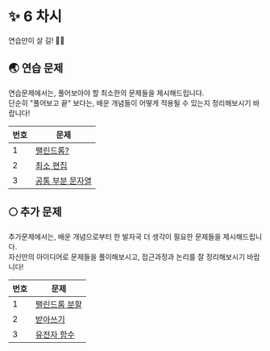 # ✨ 6 차시 #
연습만이 살 길! 💪🏻

## 🌏 연습 문제 ##
연습문제에서는, 풀어보아야 할 최소한의 문제들을 제시해드립니다. </br>
단순히 "풀어보고 끝" 보다는, 배운 개념들이 어떻게 적용될 수 있는지 정리해보시기 바랍니다!

| <center> 번호 </center> | <center> 문제 </center> |
|-------------------------|------------------------|
| 1  | [팰린드롬?](https://www.acmicpc.net/problem/10942)               |
| 2  | [최소 편집](https://www.acmicpc.net/problem/15483)               |
| 3  | [공통 부분 문자열](https://www.acmicpc.net/problem/5582)               |

## 🌕 추가 문제 ##
추가문제에서는, 배운 개념으로부터 한 발자국 더 생각이 필요한 문제들을 제시해드립니다. </br>
자신만의 아이디어로 문제들을 풀이해보시고, 접근과정과 논리를 잘 정리해보시기 바랍니다!

| <center> 번호 </center> | <center> 문제 </center> |
|-------------------------|------------------------|
| 1  | [팰린드롬 분할](https://www.acmicpc.net/problem/1509)               |
| 2  | [받아쓰기](https://www.acmicpc.net/problem/20542)               |
| 3  | [유전자 함수](https://www.acmicpc.net/problem/7346)               |
